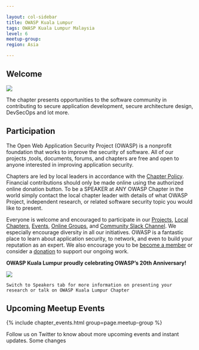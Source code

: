 ```yaml
---

layout: col-sidebar
title: OWASP Kuala Lumpur
tags: OWASP Kuala Lumpur Malaysia
level: 6
meetup-group: 
region: Asia

---
```


## Welcome

<img src="assets/images/logo/owasp_chennai_logo.png">

The chapter presents opportunities to the software community in contributing to secure application development, secure architecture design, DevSecOps and lot more.

## Participation
The Open Web Application Security Project (OWASP) is a nonprofit foundation that works to improve the security of software. All of our projects ,tools, documents, forums, and chapters are free and open to anyone interested in improving application security. 

Chapters are led by local leaders in accordance with the [Chapter Policy](https://owasp.org/www-policy/). Financial contributions should only be made online using the authorized online donation button. To be a SPEAKER at ANY OWASP Chapter in the world simply contact the local chapter leader with details of what OWASP Project, independent research, or related software security topic you would like to present.

Everyone is welcome and encouraged to participate in our [Projects](/projects), [Local Chapters](/chapters), [Events](/events), [Online Groups](https://groups.google.com/a/owasp.com/), and [Community Slack Channel](https://owasp.slack.com/). We especially encourage diversity in all our initiatives. OWASP is a fantastic place to learn about application security, to network, and even to build your reputation as an expert. We also encourage you to be [become a member](/membership) or consider a [donation](/donate) to support our ongoing work.

**OWASP Kuala Lumpur proudly celebrating OWASP’s 20th Anniversary!**

<img src="assets/images/OWASP_20th_Anniversary.jpeg">

```Switch to Speakers tab for more information on presenting your research or talk on OWASP Kuala Lumpur Chapter```

## Upcoming Meetup Events

{% include chapter_events.html group=page.meetup-group %}
 
Follow us on Twitter to know about more upcoming events and instant updates. Some changes
